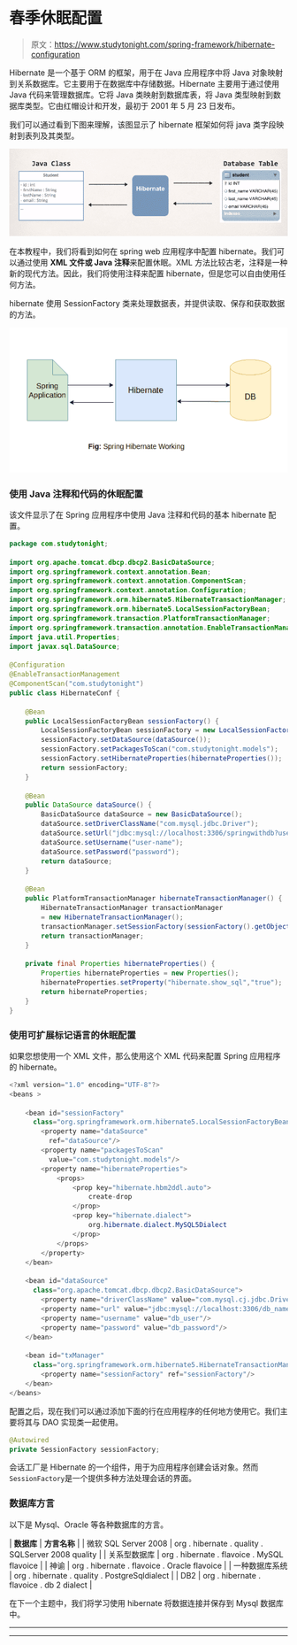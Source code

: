 # 春季休眠配置

> 原文：<https://www.studytonight.com/spring-framework/hibernate-configuration>

Hibernate 是一个基于 ORM 的框架，用于在 Java 应用程序中将 Java 对象映射到关系数据库。它主要用于在数据库中存储数据。Hibernate 主要用于通过使用 Java 代码来管理数据库。它将 Java 类映射到数据库表，将 Java 类型映射到数据库类型。它由红帽设计和开发，最初于 2001 年 5 月 23 日发布。

我们可以通过看到下图来理解，该图显示了 hibernate 框架如何将 java 类字段映射到表列及其类型。

![](img/5bc8c2c4d0746184fff0f05130934caf.png)

在本教程中，我们将看到如何在 spring web 应用程序中配置 hibernate。我们可以通过使用 **XML 文件或 Java 注释**来配置休眠。XML 方法比较古老，注释是一种新的现代方法。因此，我们将使用注释来配置 hibernate，但是您可以自由使用任何方法。

hibernate 使用 SessionFactory 类来处理数据表，并提供读取、保存和获取数据的方法。

![](img/a126abc7c6fe330723aa25837bcf1419.png)

### 使用 Java 注释和代码的休眠配置

该文件显示了在 Spring 应用程序中使用 Java 注释和代码的基本 hibernate 配置。

```java
package com.studytonight;

import org.apache.tomcat.dbcp.dbcp2.BasicDataSource;
import org.springframework.context.annotation.Bean;
import org.springframework.context.annotation.ComponentScan;
import org.springframework.context.annotation.Configuration;
import org.springframework.orm.hibernate5.HibernateTransactionManager;
import org.springframework.orm.hibernate5.LocalSessionFactoryBean;
import org.springframework.transaction.PlatformTransactionManager;
import org.springframework.transaction.annotation.EnableTransactionManagement;
import java.util.Properties;
import javax.sql.DataSource;

@Configuration
@EnableTransactionManagement
@ComponentScan("com.studytonight") 
public class HibernateConf {

	@Bean
	public LocalSessionFactoryBean sessionFactory() {
		LocalSessionFactoryBean sessionFactory = new LocalSessionFactoryBean();
		sessionFactory.setDataSource(dataSource());
		sessionFactory.setPackagesToScan("com.studytonight.models");
		sessionFactory.setHibernateProperties(hibernateProperties());
		return sessionFactory;
	}

	@Bean
	public DataSource dataSource() {
		BasicDataSource dataSource = new BasicDataSource();
		dataSource.setDriverClassName("com.mysql.jdbc.Driver");
		dataSource.setUrl("jdbc:mysql://localhost:3306/springwithdb?useSSL=false");
		dataSource.setUsername("user-name");
		dataSource.setPassword("password");
		return dataSource;
	}

	@Bean
	public PlatformTransactionManager hibernateTransactionManager() {
		HibernateTransactionManager transactionManager
		= new HibernateTransactionManager();
		transactionManager.setSessionFactory(sessionFactory().getObject());
		return transactionManager;
	}

	private final Properties hibernateProperties() {
		Properties hibernateProperties = new Properties();
		hibernateProperties.setProperty("hibernate.show_sql","true");
		return hibernateProperties;
	}
}
```

### 使用可扩展标记语言的休眠配置

如果您想使用一个 XML 文件，那么使用这个 XML 代码来配置 Spring 应用程序的 hibernate。

```java
<?xml version="1.0" encoding="UTF-8"?>
<beans >

    <bean id="sessionFactory" 
      class="org.springframework.orm.hibernate5.LocalSessionFactoryBean">
        <property name="dataSource" 
          ref="dataSource"/>
        <property name="packagesToScan" 
          value="com.studytonight.models"/>
        <property name="hibernateProperties">
            <props>
                <prop key="hibernate.hbm2ddl.auto">
                    create-drop
                </prop>
                <prop key="hibernate.dialect">
                    org.hibernate.dialect.MySQL5Dialect
                </prop>
            </props>
        </property>
    </bean>

    <bean id="dataSource" 
      class="org.apache.tomcat.dbcp.dbcp2.BasicDataSource">
        <property name="driverClassName" value="com.mysql.cj.jdbc.Driver"/>
        <property name="url" value="jdbc:mysql://localhost:3306/db_name?useSSL=false"/>
        <property name="username" value="db_user"/>
        <property name="password" value="db_password"/>
    </bean>

    <bean id="txManager" 
      class="org.springframework.orm.hibernate5.HibernateTransactionManager">
        <property name="sessionFactory" ref="sessionFactory"/>
    </bean>
</beans>
```

配置之后，现在我们可以通过添加下面的行在应用程序的任何地方使用它。我们主要将其与 DAO 实现类一起使用。

```java
@Autowired
private SessionFactory sessionFactory;
```

会话工厂是 Hibernate 的一个组件，用于为应用程序创建会话对象。然而`SessionFactory`是一个提供多种方法处理会话的界面。

### 数据库方言

以下是 Mysql、Oracle 等各种数据库的方言。

| **数据库** | **方言名称** |
| 微软 SQL Server 2008 | org . hibernate . quality . SQLServer 2008 quality |
| 关系型数据库 | org . hibernate . flavoice . MySQL flavoice |
| 神谕 | org . hibernate . flavoice . Oracle flavoice |
| 一种数据库系统 | org . hibernate . quality . PostgreSqldialect |
| DB2 | org . hibernate . flavoice . db 2 dialect |

在下一个主题中，我们将学习使用 hibernate 将数据连接并保存到 Mysql 数据库中。

* * *

* * *